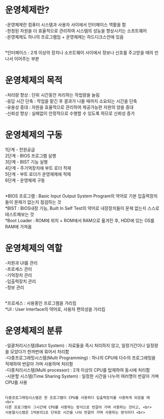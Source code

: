 <h1> 운영체제란? </h1> 
  -운영체제란 컴퓨터 시스템과 사용자 사이에서 인터페이스 역활을 함 <br>
  -한정된 자원을 더 효율적으로 관리하여 시스템의 성능을 향상시키는 소프트웨어 <br>
  -운영체제도 하나의 프로그램임 + 운영체제는 하드디크스안에 있음 <br> <br>

  *인터페이스 : 2개 이상의 장치나 소프트웨어 사이에서 정보나 신호를 주고받을 때의 만나서 이어주는 부분 <br>

<h1> 운영체제의 목적 </h1>
  -처리량 향상 : 단위 시간동안 처리하는 작업량을 늘림 <br>
  -응답 시간 단축 : 작업을 맡긴 후 결과가 나올 때까지 소요되는 시간을 단축 <br>
  -유용성 증대 : 자원을 효율적으로 관리하여 제공가능한 자원의 양을 증대 <br>
  -신뢰성 향상 : 실패없이 안정적으로 수행할 수 있도록 하므로 신뢰성 증가 <br>

<h1> 운영체제의 구동 </h1>
  1단계 - 전원공급  <br>
  2단계 - BIOS 프로그램 실행 <br>
  3단계 - BIST 기능 실행 <br>
  4단계 - 주기억장치에 부트 로더 적재 <br>
  5단계 - 부트 로더가 운영체제에 적재 <br>
  6단계 - 운영체제 구동 <br> <br>
 
  *BIOS 프로그램 : Basic Input Output System Program의 약어로 기본 입출력장치들이 문제가 없는지 점검하는 것 <br>
  *BIST : BIOS내장 기능, Built In Self Test의 약어로 내장장치들이 문제 없는지 스스로 테스트해보는 것 <br>
  *Boot Loader : ROM에 위치 + ROM에서 RAM으로 옮겨진 후, HDD에 있는 OS를 RAM에 가져옴 <br> 
  
 <h1> 운영체제의 역할 </h1>
   -자원과 UI를 관리 <br>
   -프로세스 관리 <br>
   -기억장치 관리 <br>
   -입출력장치 관리 <br>
   -정보 관리 <br> <br>
   
   *프로세스 : 사용중인 프로그램을 가리킴 <br>
   *UI : User Interface의 약어로, 사용자 편의성을 가리킴 <br>
   
   <h1> 운영체제의 분류 </h1> 
    -일괄처리시스템(Batct System) : 자료들을 즉시 처리하지 않고, 일정기간이나 일정량을 모았다가 한꺼번에 묶어서 처리함 <br>
    -다중프로그래밍시스템(Multi Programming) : 하나의 CPU에 다수의 프로그래밍을 적재하여 번갈아 가며 사용하며 처리함 <br>
    -다중처리시스템(Multi processor) : 2개 이상의 CPU를 탑재하여 동시에 처리함 <br>
    -시분할 시스템(Time Sharing System) : 일정한 시간을 나누어 여러명이 번갈아 가며 CPU를 사용 <br> <br>
     
    다중프로그래밍시스템은 한 프로그램이 CPU를 사용하다 입출력장치를 사용하게 되었을 때 <br>
    다른 프로그램이 그시간에 CPU를 사용하는 방식으로 번갈아 가며 사용하는 것이고, <br> 
    시분할시스템은 1억분의1초 단위로 시간을 나눠 번갈아 가며 사용하는 방식이다 <br>
